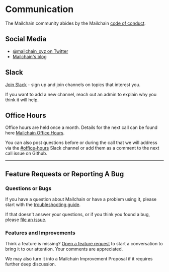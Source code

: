 # Communication

The Mailchain community abides by the Mailchain [code of conduct][code_of_conduct].

## Social Media

* [@mailchain_xyz on Twitter][twitter]
* [Mailchain's blog][blog]

## Slack

[Join Slack][slack_join] - sign up and join channels on topics that interest you.

If you want to add a new channel, reach out an admin to explain why you think it will help.

## Office Hours

Office hours are held once a month. Details for the next call can be found here [Mailchain Office Hours][github_office_hours].

You can also post questions before or during the call that we will address via the [#office-hours][slack_office_hours] Slack channel or add them as a comment to the next call issue on Github.

---

## Feature Requests or Reporting A Bug

### Questions or Bugs

If you have a question about Mailchain or have a problem using it, please start with the [troubleshooting guide][troubleshooting_guide].

If that doesn't answer your questions, or if you think you found a bug, please [file an issue][file_an_issue].

### Features and Improvements

Think a feature is missing? [Open a feature request][open_feature_request] to start a conversation to bring it to our attention. Your comments are appreciated.

We may also turn it into a Mailchain Improvement Proposal if it requires further deep discussion.

[blog]: https://medium.com/@Mailchain_xyz
[code_of_conduct]: /code-of-conduct.md
[file_an_issue]: https://github.com/mailchain/mailchain/issues/new?assignees=&labels=bug&template=bug_report.md
[github_office_hours]: [https://github.com/mailchain/mailchain/labels/Office%20Hours]
[open_feature_request]: https://github.com/mailchain/mailchain/issues/new?assignees=&labels=enhancement&template=feature_request.md
[slack_join]: https://join.slack.com/t/mailchain/shared_invite/enQtODE4MjE4OTk4OTQ5LWI1MmQwZjcxMTRkZWI0Njc5MWVkZDMzOGE1NDllM2U0MDE4YWMwZGVlZmQ5ZjFlOGNlZDVkYWYzNmQ4ZDJlZmE
[slack_office_hours]: [https://mailchain.slack.com/messages/office-hours]
[troubleshooting_guide]: https://docs.mailchain.xyz/troubleshooting/troubleshooting
[twitter]: https://twitter.com/mailchain_xyz
